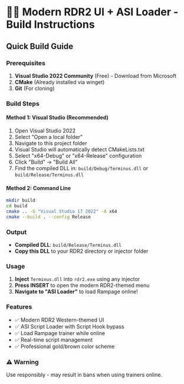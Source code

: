 # 🏴‍☠️ Modern RDR2 UI + ASI Loader - Build Instructions

## Quick Build Guide

### Prerequisites
1. **Visual Studio 2022 Community** (Free) - Download from Microsoft
2. **CMake** (Already installed via winget)
3. **Git** (For cloning)

### Build Steps

#### Method 1: Visual Studio (Recommended)
1. Open Visual Studio 2022
2. Select "Open a local folder"
3. Navigate to this project folder
4. Visual Studio will automatically detect CMakeLists.txt
5. Select "x64-Debug" or "x64-Release" configuration
6. Click "Build" → "Build All"
7. Find the compiled DLL in: `build/Debug/Terminus.dll` or `build/Release/Terminus.dll`

#### Method 2: Command Line
```bash
mkdir build
cd build
cmake .. -G "Visual Studio 17 2022" -A x64
cmake --build . --config Release
```

### Output
- **Compiled DLL**: `build/Release/Terminus.dll`
- **Copy this DLL** to your RDR2 directory or injector folder

### Usage
1. **Inject** `Terminus.dll` into `rdr2.exe` using any injector
2. **Press INSERT** to open the modern RDR2-themed menu
3. **Navigate to "ASI Loader"** to load Rampage online!

### Features
- ✅ Modern RDR2 Western-themed UI
- ✅ ASI Script Loader with Script Hook bypass
- ✅ Load Rampage trainer while online
- ✅ Real-time script management
- ✅ Professional gold/brown color scheme

### ⚠️ Warning
Use responsibly - may result in bans when using trainers online.
